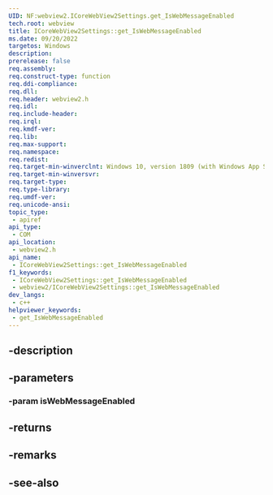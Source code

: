 ```yaml
---
UID: NF:webview2.ICoreWebView2Settings.get_IsWebMessageEnabled
tech.root: webview
title: ICoreWebView2Settings::get_IsWebMessageEnabled
ms.date: 09/20/2022
targetos: Windows
description: 
prerelease: false
req.assembly: 
req.construct-type: function
req.ddi-compliance: 
req.dll: 
req.header: webview2.h
req.idl: 
req.include-header: 
req.irql: 
req.kmdf-ver: 
req.lib: 
req.max-support: 
req.namespace: 
req.redist: 
req.target-min-winverclnt: Windows 10, version 1809 (with Windows App SDK 1.1 or later)
req.target-min-winversvr: 
req.target-type: 
req.type-library: 
req.umdf-ver: 
req.unicode-ansi: 
topic_type:
 - apiref
api_type:
 - COM
api_location:
 - webview2.h
api_name:
 - ICoreWebView2Settings::get_IsWebMessageEnabled
f1_keywords:
 - ICoreWebView2Settings::get_IsWebMessageEnabled
 - webview2/ICoreWebView2Settings::get_IsWebMessageEnabled
dev_langs:
 - c++
helpviewer_keywords:
 - get_IsWebMessageEnabled
---
```


## -description

## -parameters

### -param isWebMessageEnabled

## -returns

## -remarks

## -see-also

